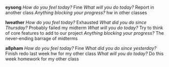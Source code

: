 **eysong**
*How do you feel today?*
Fine
*What will you do today?*
Report in another class
*Anything blocking your progress?*
hw in other classes

**lweather**
*How do you feel today?*
Exhausted
*What did you do since Thursday?*
Probably failed my midterm
*What will you do today?*
Try to think of core features to add to our project
*Anything blocking your progress?*
The never-ending barrage of midterms

**a8pham**
*How do you feel today?*
Fine
*What did you do since yesterday?*
Finish redo last week hw for my other class
*What will you do today?*
Do this week homework for my other class

